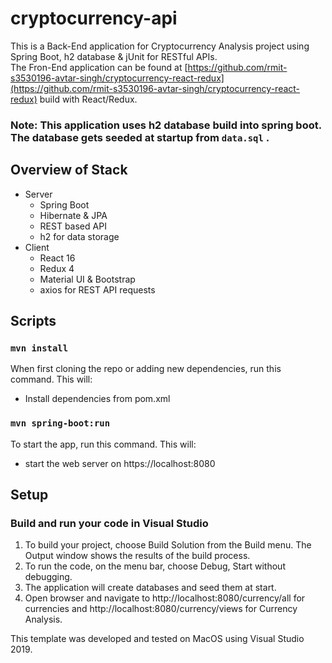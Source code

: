 # cryptocurrency-api
This is a Back-End application for Cryptocurrency Analysis project using Spring Boot, h2 database & jUnit for RESTful APIs. 
<br />
The Fron-End application can be found at [https://github.com/rmit-s3530196-avtar-singh/cryptocurrency-react-redux](https://github.com/rmit-s3530196-avtar-singh/cryptocurrency-react-redux) build with React/Redux.<br />
### Note: This application uses h2 database build into spring boot. The database gets seeded at startup from ```data.sql``` .

## Overview of Stack
- Server
  - Spring Boot
  - Hibernate & JPA
  - REST based API
  - h2 for data storage
- Client
  - React 16
  - Redux 4
  - Material UI & Bootstrap
  - axios for REST API requests

## Scripts
### ``` mvn install ```
When first cloning the repo or adding new dependencies, run this command. This will:
- Install dependencies from pom.xml
### ``` mvn spring-boot:run ```
To start the app, run this command. This will:
- start the web server on https://localhost:8080

## Setup
### Build and run your code in Visual Studio
1. To build your project, choose Build Solution from the Build menu. The Output window shows the results of the build process.
2. To run the code, on the menu bar, choose Debug, Start without debugging.
3. The application will create databases and seed them at start.
4. Open browser and navigate to http://localhost:8080/currency/all for currencies and http://localhost:8080/currency/views for Currency Analysis.

This template was developed and tested on MacOS using Visual Studio 2019.


